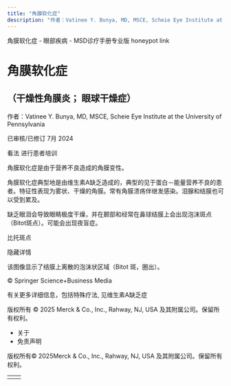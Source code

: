 ```yaml
---
title: "角膜软化症"
description: "作者：Vatinee Y. Bunya, MD, MSCE, Scheie Eye Institute at the University of Pennsylvania"
---
```


﻿角膜软化症 \- 眼部疾病 \- MSD诊疗手册专业版 honeypot link

# 角膜软化症

## （干燥性角膜炎； 眼球干燥症）

作者：Vatinee Y. Bunya, MD, MSCE, Scheie Eye Institute at the University of Pennsylvania

已审核/已修订 7月 2024

看法 进行患者培训

角膜软化症是由于营养不良造成的角膜变性。

角膜软化症典型地是由维生素A缺乏造成的，典型的见于蛋白－能量营养不良的患者。特征性表现为雾状、干燥的角膜。常有角膜溃疡伴继发感染。泪腺和结膜也可以受到累及。

缺乏眼泪会导致眼睛极度干燥，并在颞部和经常在鼻球结膜上会出现泡沫斑点（Bitot斑点）。可能会出现夜盲症。

比托斑点



隐藏详情

该图像显示了结膜上离散的泡沫状区域（Bitot 斑，圈出）。

© Springer Science+Business Media

有关更多详细信息，包括特殊疗法, 见维生素A缺乏症



版权所有 © 2025
Merck & Co., Inc., Rahway, NJ, USA 及其附属公司。保留所有权利。

- 关于
- 免责声明

版权所有© 2025Merck & Co., Inc., Rahway, NJ, USA 及其附属公司。保留所有权利。

|     |     |
| --- | --- |
|  |  |